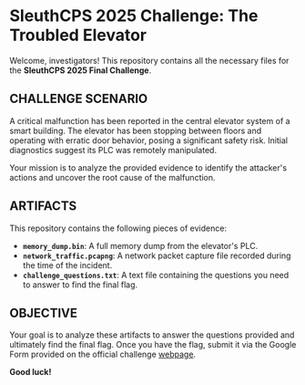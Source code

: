 # SleuthCPS 2025 Challenge: The Troubled Elevator

Welcome, investigators! This repository contains all the necessary files for the **SleuthCPS 2025 Final Challenge**.

## CHALLENGE SCENARIO

A critical malfunction has been reported in the central elevator system of a smart building. The elevator has been stopping between floors and operating with erratic door behavior, posing a significant safety risk. Initial diagnostics suggest its PLC was remotely manipulated.

Your mission is to analyze the provided evidence to identify the attacker's actions and uncover the root cause of the malfunction.

## ARTIFACTS

This repository contains the following pieces of evidence:

* **`memory_dump.bin`**: A full memory dump from the elevator's PLC.
* **`network_traffic.pcapng`**: A network packet capture file recorded during the time of the incident.
* **`challenge_questions.txt`**: A text file containing the questions you need to answer to find the final flag.

## OBJECTIVE

Your goal is to analyze these artifacts to answer the questions provided and ultimately find the final flag. Once you have the flag, submit it via the Google Form provided on the official challenge [webpage](https://SleuthCPS.ai).

**Good luck!**

